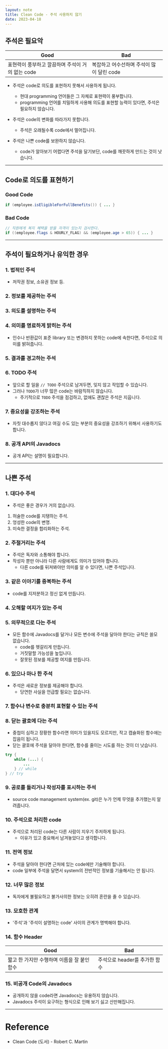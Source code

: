 ```yaml
---
layout: note
title: Clean Code - 주석 사용하지 않기
date: 2023-04-18
---
```





## 주석은 필요악

| Good | Bad |
| --- | --- |
| 표현력이 풍부하고 깔끔하며 주석이 거의 없는 code | 복잡하고 어수선하며 주석이 많이 달린 code |

- 주석은 code로 의도를 표현하지 못해서 사용하게 됩니다.
    - 현대 programming 언어들은 그 자체로 표현력이 풍부합니다.
    - programming 언어를 치밀하게 사용해 의도를 표현할 능력이 있다면, 주석은 필요하지 않습니다.

- 주석은 code의 변화를 따라가지 못합니다.
    - 주석은 오래될수록 code에서 멀어집니다.

- 주석은 나쁜 code를 보완하지 않습니다.
    - code가 알아보기 어렵다면 주석을 달기보단, code를 깨끗하게 만드는 것이 낫습니다.




---




## Code로 의도를 표현하기

### Good Code

```java
if (employee.isEligibleForFullBenefits()) { ... }
```

### Bad Code

```java
// 직원에게 복지 혜택을 받을 자격이 있는지 검사한다.
if ((employee.flags & HOURLY_FLAG) && (employee.age > 65)) { ... }
```




---




## 주석이 필요하거나 유익한 경우


### 1. 법적인 주석

- 저작권 정보, 소유권 정보 등.


### 2. 정보를 제공하는 주석


### 3. 의도를 설명하는 주석


### 4. 의미를 명료하게 밝히는 주석

- 인수나 반환값이 표준 library 또는 변경하지 못하는 code에 속한다면, 주석으로 의미를 밝혀줍니다.


### 5. 결과를 경고하는 주석


### 6. TODO 주석

- 앞으로 할 일을 `// TODO` 주석으로 남겨두면, 잊지 않고 작업할 수 있습니다.
- 그러나 `TODO`가 너무 많은 code는 바람직하지 않습니다.
    - 주기적으로 `TODO` 주석을 점검하고, 없애도 괜찮은 주석은 지웁니다.


### 7. 중요성을 강조하는 주석

- 자칫 대수롭지 않다고 여길 수도 있는 부분의 중요성을 강조하기 위해서 사용하기도 합니다.


### 8. 공개 API의 Javadocs

- 공개 API는 설명이 필요합니다.




---




## 나쁜 주석


### 1. 대다수 주석

- 주석은 좋은 경우가 거의 없습니다.

1. 허술한 code를 지탱하는 주석.
2. 엉성한 code의 변명.
3. 미숙한 결정을 합리화하는 주석.


### 2. 주절거리는 주석

- 주석은 독자와 소통해야 합니다.
- 작성자 뿐만 아니라 다른 사람에게도 의미가 있어야 합니다.
    - 다른 code를 뒤져봐야만 의미를 알 수 있다면, 나쁜 주석입니다.


### 3. 같은 이야기를 중복하는 주석

- code를 지저분하고 정신 없게 만듭니다.


### 4. 오해할 여지가 있는 주석


### 5. 의무적으로 다는 주석

- 모든 함수에 Javadocs를 달거나 모든 변수에 주석을 달아야 한다는 규칙은 쓸모 없습니다.
    - code를 헷갈리게 만듭니다.
    - 거짓말할 가능성을 높입니다.
    - 잘못된 정보를 제공할 여지를 만듭니다.


### 6. 있으나 마나 한 주석

- 주석은 새로운 정보를 제공해야 합니다.
    - 당연한 사실을 언급할 필요는 없습니다.


### 7. 함수나 변수로 충분히 표현할 수 있는 주석


### 8. 닫는 괄호에 다는 주석

- 중첩이 심하고 장황한 함수라면 의미가 있을지도 모르지만, 작고 캡슐화된 함수에는 잡음이 됩니다.
- 닫는 괄호에 주석을 달아야 한다면, 함수를 줄이는 시도를 하는 것이 더 낫습니다.

```java
try {
    while (...) {
        ...
    } // while
} // try
```


### 9. 공로를 돌리거나 작성자를 표시하는 주석

- source code management system(ex. git)은 누가 언제 무엇을 추가했는지 알려줍니다.


### 10. 주석으로 처리한 code

- 주석으로 처리된 code는 다른 사람이 지우기 주저하게 됩니다.
    - 이유가 있고 중요해서 남겨놓았다고 생각합니다.


### 11. 전역 정보

- 주석을 달아야 한다면 근처에 있는 code에만 기술해야 합니다.
- code 일부에 주석을 달면서 system의 전반적인 정보를 기술해서는 안 됩니다.


### 12. 너무 많은 정보

- 독자에게 불필요하고 불가사의한 정보는 오히려 혼란을 줄 수 있습니다.


### 13. 모호한 관계

- '주석'과 '주석이 설명하는 code' 사이의 관계가 명백해야 합니다.


### 14. 함수 Header

| Good | Bad |
| --- | --- |
| 짧고 한 가지만 수행하며 이름을 잘 붙인 함수 | 주석으로 header를 추가한 함수 |


### 15. 비공개 Code의 Javadocs

- 공개하지 않을 code라면 Javadocs는 유용하지 않습니다.
- Javadocs 주석이 요구하는 형식으로 인해 보기 싫고 산만해집니다.




---




# Reference

- Clean Code (도서) - Robert C. Martin
